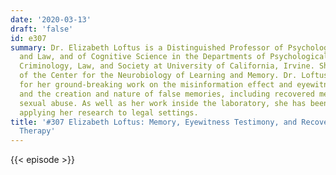 ```yaml
---
date: '2020-03-13'
draft: 'false'
id: e307
summary: Dr. Elizabeth Loftus is a Distinguished Professor of Psychological Science
  and Law, and of Cognitive Science in the Departments of Psychological Science, and
  Criminology, Law, and Society at University of California, Irvine. She is also Fellow
  of the Center for the Neurobiology of Learning and Memory. Dr. Loftus is best known
  for her ground-breaking work on the misinformation effect and eyewitness memory,
  and the creation and nature of false memories, including recovered memories of childhood
  sexual abuse. As well as her work inside the laboratory, she has been involved in
  applying her research to legal settings.
title: '#307 Elizabeth Loftus: Memory, Eyewitness Testimony, and Recovered Memory
  Therapy'
---
```

{{< episode >}}
